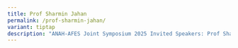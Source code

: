 ```yaml
---
title: Prof Sharmin Jahan
permalink: /prof-sharmin-jahan/
variant: tiptap
description: "ANAH-AFES Joint Symposium 2025 Invited Speakers: Prof Sharmin Jahan"
---
```

